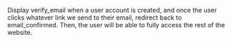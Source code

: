 Display verify_email when a user account is created, and once the user clicks whatever link we send to their email, redirect back to email_confirmed. Then, the user will be able to fully access the rest of the website.